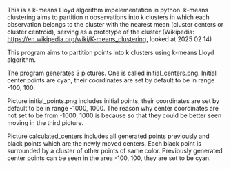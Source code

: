 This is a k-means Lloyd algorithm impelementation in python. k-means clustering aims to partition n observations into k clusters in which each observation belongs to the cluster with the nearest mean (cluster centers or cluster centroid), serving as a prototype of the cluster
(Wikipedia: https://en.wikipedia.org/wiki/K-means_clustering, looked at 2025 02 14)

This program aims to partition points into k clusters using k-means Lloyd algorithm.

The program generates 3 pictures. One is called initial_centers.png. Initial center points are cyan, their coordinates are set by default to be in range -100, 100.

Picture initial_points.png includes initial points, their coordinates are set by default to be in range -1000, 1000. The reason why center coordinates are not set to be from -1000, 1000 is because so that they could be better seen moving in the third picture.

Picture calculated_centers includes all generated points previously and black points which are the newly moved centers. Each black point is surrounded by a cluster of other points of same color. Previously generated center points can be seen in the area -100, 100, they are set to be cyan.